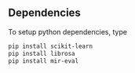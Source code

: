 ## Dependencies
To setup python dependencies, type

~~~~~ bash
pip install scikit-learn
pip install librosa
pip install mir-eval
~~~~~
